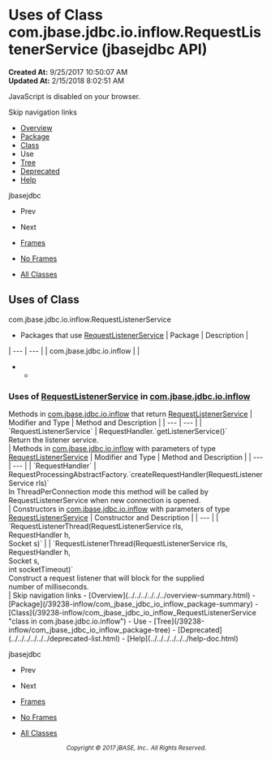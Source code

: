 # Uses of Class com.jbase.jdbc.io.inflow.RequestListenerService (jbasejdbc   API)

**Created At:** 9/25/2017 10:50:07 AM  
**Updated At:** 2/15/2018 8:02:51 AM  

<script type="text/javascript"><!--
    try {
        if (location.href.indexOf('is-external=true') == -1) {
            parent.document.title="Uses of Class com.jbase.jdbc.io.inflow.RequestListenerService (jbasejdbc   API)";
        }
    }
    catch(err) {
    }
//--></script><noscript><div>JavaScript is disabled on your browser.</div></noscript><!-- ========= START OF TOP NAVBAR ======= -->
<!--   -->
Skip navigation links
<!--   -->
- [Overview](../../../../../../overview-summary.html)
- [Package](/39238-inflow/com_jbase_jdbc_io_inflow_package-summary)
- [Class](/39238-inflow/com_jbase_jdbc_io_inflow_RequestListenerService "class in com.jbase.jdbc.io.inflow")
- Use
- [Tree](/39238-inflow/com_jbase_jdbc_io_inflow_package-tree)
- [Deprecated](../../../../../../deprecated-list.html)
- [Help](../../../../../../help-doc.html)


jbasejdbc <br>

- Prev
- Next


- [Frames](../../../../../../index.html?com/jbase/jdbc/io/inflow/class-use//39239-class-use/com_jbase_jdbc_io_inflow_class-use_RequestListenerService)
- [No Frames](/39239-class-use/com_jbase_jdbc_io_inflow_class-use_RequestListenerService)


- [All Classes](../../../../../../allclasses-noframe.html)


<script type="text/javascript"><!--
  allClassesLink = document.getElementById("allclasses_navbar_top");
  if(window==top) {
    allClassesLink.style.display = "block";
  }
  else {
    allClassesLink.style.display = "none";
  }
  //--></script>
<!--   -->
<!-- ========= END OF TOP NAVBAR ========= -->
## Uses of Class
com.jbase.jdbc.io.inflow.RequestListenerService

- <caption><span>Packages that use <a href="/39238-inflow/com_jbase_jdbc_io_inflow_RequestListenerService" title="class in com.jbase.jdbc.io.inflow">RequestListenerService</a></span><span class="tabEnd"> </span></caption>| Package | Description |
| --- | --- |
| com.jbase.jdbc.io.inflow |   |
- - <!--   -->
### Uses of [RequestListenerService](/39238-inflow/com_jbase_jdbc_io_inflow_RequestListenerService "class in com.jbase.jdbc.io.inflow") in [com.jbase.jdbc.io.inflow](/39238-inflow/com_jbase_jdbc_io_inflow_package-summary)


<caption><span>Methods in <a href="/39238-inflow/com_jbase_jdbc_io_inflow_package-summary">com.jbase.jdbc.io.inflow</a> that return <a href="/39238-inflow/com_jbase_jdbc_io_inflow_RequestListenerService" title="class in com.jbase.jdbc.io.inflow">RequestListenerService</a></span><span class="tabEnd"> </span></caption>| Modifier and Type | Method and Description |
| --- | --- |
| `RequestListenerService` | RequestHandler.`getListenerService()`<br>Return the listener service.<br> |



<caption><span>Methods in <a href="/39238-inflow/com_jbase_jdbc_io_inflow_package-summary">com.jbase.jdbc.io.inflow</a> with parameters of type <a href="/39238-inflow/com_jbase_jdbc_io_inflow_RequestListenerService" title="class in com.jbase.jdbc.io.inflow">RequestListenerService</a></span><span class="tabEnd"> </span></caption>| Modifier and Type | Method and Description |
| --- | --- |
| `RequestHandler` | RequestProcessingAbstractFactory.`createRequestHandler(RequestListenerService rls)`<br>In ThreadPerConnection mode this method will be called by<br> RequestListenerService when new connection is opened.<br> |



<caption><span>Constructors in <a href="/39238-inflow/com_jbase_jdbc_io_inflow_package-summary">com.jbase.jdbc.io.inflow</a> with parameters of type <a href="/39238-inflow/com_jbase_jdbc_io_inflow_RequestListenerService" title="class in com.jbase.jdbc.io.inflow">RequestListenerService</a></span><span class="tabEnd"> </span></caption>| Constructor and Description |
| --- |
| `RequestListenerThread(RequestListenerService rls,<br>                     RequestHandler h,<br>                     Socket s)`  |
| `RequestListenerThread(RequestListenerService rls,<br>                     RequestHandler h,<br>                     Socket s,<br>                     int socketTimeout)`<br>Construct a request listener that will block for the supplied<br> number of milliseconds.<br> |
<!-- ======= START OF BOTTOM NAVBAR ====== -->
<!--   -->
Skip navigation links
<!--   -->
- [Overview](../../../../../../overview-summary.html)
- [Package](/39238-inflow/com_jbase_jdbc_io_inflow_package-summary)
- [Class](/39238-inflow/com_jbase_jdbc_io_inflow_RequestListenerService "class in com.jbase.jdbc.io.inflow")
- Use
- [Tree](/39238-inflow/com_jbase_jdbc_io_inflow_package-tree)
- [Deprecated](../../../../../../deprecated-list.html)
- [Help](../../../../../../help-doc.html)


jbasejdbc <br>

- Prev
- Next


- [Frames](../../../../../../index.html?com/jbase/jdbc/io/inflow/class-use//39239-class-use/com_jbase_jdbc_io_inflow_class-use_RequestListenerService)
- [No Frames](/39239-class-use/com_jbase_jdbc_io_inflow_class-use_RequestListenerService)


- [All Classes](../../../../../../allclasses-noframe.html)


<script type="text/javascript"><!--
  allClassesLink = document.getElementById("allclasses_navbar_bottom");
  if(window==top) {
    allClassesLink.style.display = "block";
  }
  else {
    allClassesLink.style.display = "none";
  }
  //--></script>
<!--   -->
<!-- ======== END OF BOTTOM NAVBAR ======= -->
<small>			<center>			<i>Copyright © 2017 jBASE, Inc.. All Rights Reserved.</i>		</center></small>
